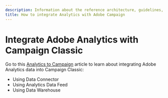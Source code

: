 ```yaml
---
description: Information about the reference architecture, ​guidelines, configuration steps and tests that implementation specialists need to follow when integrating Adobe Analytics with Adobe Campaign.
title: How to integrate Analytics with Adobe Campaign
---
```


# Integrate Adobe Analytics with Campaign Classic

Go to this [Analytics to Campaign](https://helpx.adobe.com/marketing-cloud/how-to/analytics-ac.html) article to learn about integrating Adobe Analytics data into Campaign Classic: 

* Using Data Connector
* Using Analytics Data Feed
* Using Data Warehouse